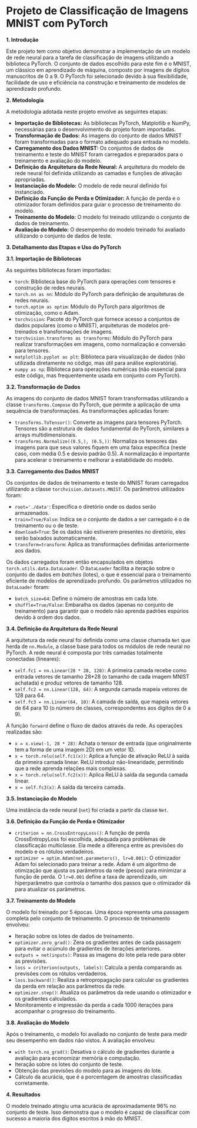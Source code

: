 # **Projeto de Classificação de Imagens MNIST com PyTorch**

**1\. Introdução**

Este projeto tem como objetivo demonstrar a implementação de um modelo de rede neural para a tarefa de classificação de imagens utilizando a biblioteca PyTorch. O conjunto de dados escolhido para este fim é o MNIST, um clássico em aprendizado de máquina, composto por imagens de dígitos manuscritos de 0 a 9\. O PyTorch foi selecionado devido à sua flexibilidade, facilidade de uso e eficiência na construção e treinamento de modelos de aprendizado profundo.

**2\. Metodologia**

A metodologia adotada neste projeto envolve as seguintes etapas:

* **Importação de Bibliotecas:** As bibliotecas PyTorch, Matplotlib e NumPy, necessárias para o desenvolvimento do projeto foram importadas.  
* **Transformação de Dados:** As imagens do conjunto de dados MNIST foram transformadas para o formato adequado para entrada no modelo.  
* **Carregamento dos Dados MNIST:** Os conjuntos de dados de treinamento e teste do MNIST foram carregados e preparados para o treinamento e avaliação do modelo.  
* **Definição da Arquitetura da Rede Neural:** A arquitetura do modelo de rede neural foi definida utilizando as camadas e funções de ativação apropriadas.  
* **Instanciação do Modelo:** O modelo de rede neural definido foi instanciado.  
* **Definição da Função de Perda e Otimizador:** A função de perda e o otimizador foram definidos para guiar o processo de treinamento do modelo.  
* **Treinamento do Modelo:** O modelo foi treinado utilizando o conjunto de dados de treinamento.  
* **Avaliação do Modelo:** O desempenho do modelo treinado foi avaliado utilizando o conjunto de dados de teste.

**3\. Detalhamento das Etapas e Uso do PyTorch**

**3.1. Importação de Bibliotecas**

As seguintes bibliotecas foram importadas:

* `torch`: Biblioteca base do PyTorch para operações com tensores e construção de redes neurais.  
* `torch.nn as nn`: Módulo do PyTorch para definição de arquiteturas de redes neurais.  
* `torch.optim as optim`: Módulo do PyTorch para algoritmos de otimização, como o Adam.  
* `torchvision`: Pacote do PyTorch que fornece acesso a conjuntos de dados populares (como o MNIST), arquiteturas de modelos pré-treinados e transformações de imagens.  
* `torchvision.transforms as transforms`: Módulo do PyTorch para realizar transformações em imagens, como normalização e conversão para tensores.  
* `matplotlib.pyplot as plt`: Biblioteca para visualização de dados (não utilizada diretamente no código, mas útil para análise exploratória).  
* `numpy as np`: Biblioteca para operações numéricas (não essencial para este código, mas frequentemente usada em conjunto com PyTorch).

**3.2. Transformação de Dados**

As imagens do conjunto de dados MNIST foram transformadas utilizando a classe `transforms.Compose` do PyTorch, que permite a aplicação de uma sequência de transformações. As transformações aplicadas foram:

* `transforms.ToTensor()`: Converte as imagens para tensores PyTorch. Tensores são a estrutura de dados fundamental do PyTorch, similares a arrays multidimensionais.  
* `transforms.Normalize((0.5,), (0.5,))`: Normaliza os tensores das imagens para que seus valores fiquem em uma faixa específica (neste caso, com média 0.5 e desvio padrão 0.5). A normalização é importante para acelerar o treinamento e melhorar a estabilidade do modelo.

**3.3. Carregamento dos Dados MNIST**

Os conjuntos de dados de treinamento e teste do MNIST foram carregados utilizando a classe `torchvision.datasets.MNIST`. Os parâmetros utilizados foram:

* `root='./data'`: Especifica o diretório onde os dados serão armazenados.  
* `train=True/False`: Indica se o conjunto de dados a ser carregado é o de treinamento ou o de teste.  
* `download=True`: Se os dados não estiverem presentes no diretório, eles serão baixados automaticamente.  
* `transform=transform`: Aplica as transformações definidas anteriormente aos dados.

Os dados carregados foram então encapsulados em objetos `torch.utils.data.DataLoader`. O `DataLoader` facilita a iteração sobre o conjunto de dados em *batches* (lotes), o que é essencial para o treinamento eficiente de modelos de aprendizado profundo. Os parâmetros utilizados no `DataLoader` foram:

* `batch_size=64`: Define o número de amostras em cada lote.  
* `shuffle=True/False`: Embaralha os dados (apenas no conjunto de treinamento) para garantir que o modelo não aprenda padrões espúrios devido à ordem dos dados.

**3.4. Definição da Arquitetura da Rede Neural**

A arquitetura da rede neural foi definida como uma classe chamada `Net` que herda de `nn.Module`, a classe base para todos os módulos de rede neural no PyTorch. A rede neural é composta por três camadas totalmente conectadas (lineares):

* `self.fc1 = nn.Linear(28 * 28, 128)`: A primeira camada recebe como entrada vetores de tamanho 28\*28 (o tamanho de cada imagem MNIST achatada) e produz vetores de tamanho 128\.  
* `self.fc2 = nn.Linear(128, 64)`: A segunda camada mapeia vetores de 128 para 64\.  
* `self.fc3 = nn.Linear(64, 10)`: A camada de saída, que mapeia vetores de 64 para 10 (o número de classes, correspondentes aos dígitos de 0 a 9).

A função `forward` define o fluxo de dados através da rede. As operações realizadas são:

* `x = x.view(-1, 28 * 28)`: Achata o tensor de entrada (que originalmente tem a forma de uma imagem 2D) em um vetor 1D.  
* `x = torch.relu(self.fc1(x))`: Aplica a função de ativação ReLU à saída da primeira camada linear. ReLU introduz não-linearidade, permitindo que a rede aprenda relações mais complexas.  
* `x = torch.relu(self.fc2(x))`: Aplica ReLU à saída da segunda camada linear.  
* `x = self.fc3(x)`: A saída da terceira camada.

**3.5. Instanciação do Modelo**

Uma instância da rede neural (`net`) foi criada a partir da classe `Net`.

**3.6. Definição da Função de Perda e Otimizador**

* `criterion = nn.CrossEntropyLoss()`: A função de perda CrossEntropyLoss foi escolhida, adequada para problemas de classificação multiclasse. Ela mede a diferença entre as previsões do modelo e os rótulos verdadeiros.  
* `optimizer = optim.Adam(net.parameters(), lr=0.001)`: O otimizador Adam foi selecionado para treinar a rede. Adam é um algoritmo de otimização que ajusta os parâmetros da rede (pesos) para minimizar a função de perda. O `lr=0.001` define a taxa de aprendizado, um hiperparâmetro que controla o tamanho dos passos que o otimizador dá para atualizar os parâmetros.

**3.7. Treinamento do Modelo**

O modelo foi treinado por 5 épocas. Uma época representa uma passagem completa pelo conjunto de treinamento. O processo de treinamento envolveu:

* Iteração sobre os lotes de dados de treinamento.  
* `optimizer.zero_grad()`: Zera os gradientes antes de cada passagem para evitar o acúmulo de gradientes de iterações anteriores.  
* `outputs = net(inputs)`: Passa as imagens do lote pela rede para obter as previsões.  
* `loss = criterion(outputs, labels)`: Calcula a perda comparando as previsões com os rótulos verdadeiros.  
* `loss.backward()`: Realiza a retropropagação para calcular os gradientes da perda em relação aos parâmetros da rede.  
* `optimizer.step()`: Atualiza os parâmetros da rede usando o otimizador e os gradientes calculados.  
* Monitoramento e impressão da perda a cada 1000 iterações para acompanhar o progresso do treinamento.

**3.8. Avaliação do Modelo**

Após o treinamento, o modelo foi avaliado no conjunto de teste para medir seu desempenho em dados não vistos. A avaliação envolveu:

* `with torch.no_grad()`: Desativa o cálculo de gradientes durante a avaliação para economizar memória e computação.  
* Iteração sobre os lotes do conjunto de teste.  
* Obtenção das previsões do modelo para as imagens do lote.  
* Cálculo da acurácia, que é a porcentagem de amostras classificadas corretamente.

**4\. Resultados**

O modelo treinado atingiu uma acurácia de aproximadamente 96% no conjunto de teste. Isso demonstra que o modelo é capaz de classificar com sucesso a maioria dos dígitos escritos à mão do MNIST.
